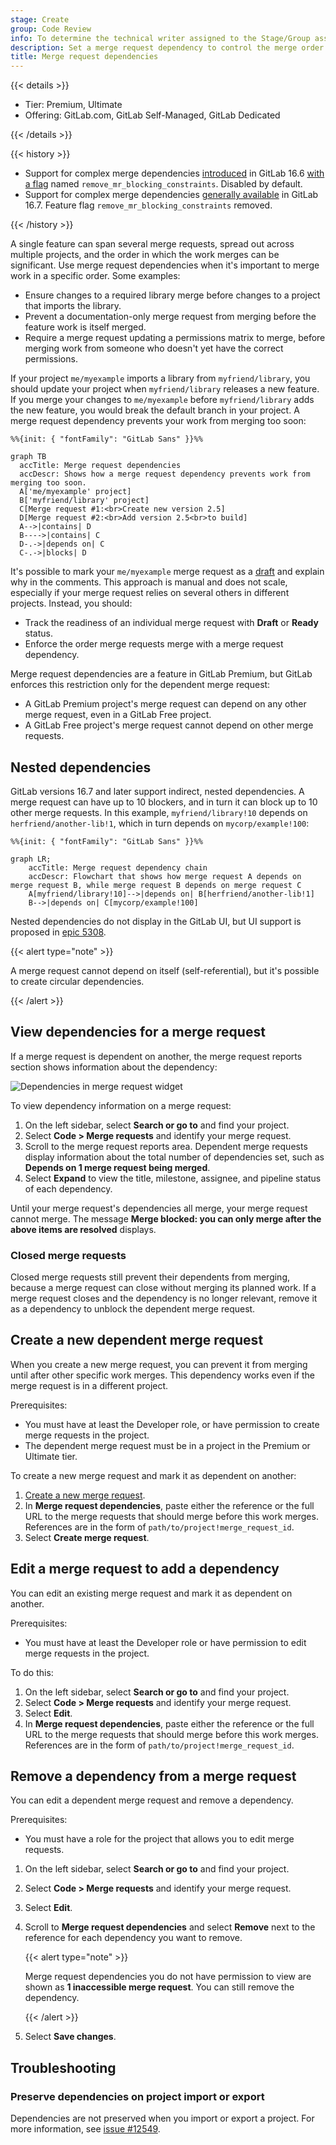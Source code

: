 ```yaml
---
stage: Create
group: Code Review
info: To determine the technical writer assigned to the Stage/Group associated with this page, see https://handbook.gitlab.com/handbook/product/ux/technical-writing/#assignments
description: Set a merge request dependency to control the merge order of merge requests with related or dependent content.
title: Merge request dependencies
---
```


{{< details >}}

- Tier: Premium, Ultimate
- Offering: GitLab.com, GitLab Self-Managed, GitLab Dedicated

{{< /details >}}

{{< history >}}

- Support for complex merge dependencies [introduced](https://gitlab.com/gitlab-org/gitlab/-/issues/11393) in GitLab 16.6 [with a flag](../../../administration/feature_flags/_index.md) named `remove_mr_blocking_constraints`. Disabled by default.
- Support for complex merge dependencies [generally available](https://gitlab.com/gitlab-org/gitlab/-/merge_requests/136775) in GitLab 16.7. Feature flag `remove_mr_blocking_constraints` removed.

{{< /history >}}

A single feature can span several merge requests, spread out across multiple projects,
and the order in which the work merges can be significant. Use merge request dependencies
when it's important to merge work in a specific order. Some examples:

- Ensure changes to a required library merge before changes to a project that
  imports the library.
- Prevent a documentation-only merge request from merging before the feature work
  is itself merged.
- Require a merge request updating a permissions matrix to merge, before merging work
  from someone who doesn't yet have the correct permissions.

If your project `me/myexample` imports a library from `myfriend/library`,
you should update your project when `myfriend/library` releases a new feature.
If you merge your changes to `me/myexample` before `myfriend/library` adds the
new feature, you would break the default branch in your project. A merge request
dependency prevents your work from merging too soon:

```mermaid
%%{init: { "fontFamily": "GitLab Sans" }}%%

graph TB
  accTitle: Merge request dependencies
  accDescr: Shows how a merge request dependency prevents work from merging too soon.
  A['me/myexample' project]
  B['myfriend/library' project]
  C[Merge request #1:<br>Create new version 2.5]
  D[Merge request #2:<br>Add version 2.5<br>to build]
  A-->|contains| D
  B---->|contains| C
  D-.->|depends on| C
  C-.->|blocks| D
```

It's possible to mark your `me/myexample` merge request as a [draft](drafts.md)
and explain why in the comments. This approach is manual and does not scale, especially
if your merge request relies on several others in different projects. Instead, you should:

- Track the readiness of an individual merge request with **Draft** or **Ready** status.
- Enforce the order merge requests merge with a merge request dependency.

Merge request dependencies are a feature in GitLab Premium, but GitLab enforces this restriction
only for the dependent merge request:

- A GitLab Premium project's merge request can depend on any other merge request, even in a GitLab Free project.
- A GitLab Free project's merge request cannot depend on other merge requests.

## Nested dependencies

GitLab versions 16.7 and later support indirect, nested dependencies. A merge request can have up to 10 blockers,
and in turn it can block up to 10 other merge requests. In this example, `myfriend/library!10`
depends on `herfriend/another-lib!1`, which in turn depends on `mycorp/example!100`:

```mermaid
%%{init: { "fontFamily": "GitLab Sans" }}%%

graph LR;
    accTitle: Merge request dependency chain
    accDescr: Flowchart that shows how merge request A depends on merge request B, while merge request B depends on merge request C
    A[myfriend/library!10]-->|depends on| B[herfriend/another-lib!1]
    B-->|depends on| C[mycorp/example!100]
```

Nested dependencies do not display in the GitLab UI, but UI support is
proposed in [epic 5308](https://gitlab.com/groups/gitlab-org/-/epics/5308).

{{< alert type="note" >}}

A merge request cannot depend on itself (self-referential), but it's possible to create circular dependencies.

{{< /alert >}}

## View dependencies for a merge request

If a merge request is dependent on another, the merge request reports section shows
information about the dependency:

![Dependencies in merge request widget](img/dependencies_view_v15_3.png)

To view dependency information on a merge request:

1. On the left sidebar, select **Search or go to** and find your project.
1. Select **Code > Merge requests** and identify your merge request.
1. Scroll to the merge request reports area. Dependent merge requests display information
   about the total number of dependencies set, such as
   **Depends on 1 merge request being merged**.
1. Select **Expand** to view the title, milestone, assignee, and pipeline status
   of each dependency.

Until your merge request's dependencies all merge, your merge request cannot merge. The message
**Merge blocked: you can only merge after the above items are resolved** displays.

### Closed merge requests

Closed merge requests still prevent their dependents from merging, because a merge request can close
without merging its planned work. If a merge request closes and the dependency is no longer relevant,
remove it as a dependency to unblock the dependent merge request.

## Create a new dependent merge request

When you create a new merge request, you can prevent it from merging until after
other specific work merges. This dependency works even if the merge request is in a different project.

Prerequisites:

- You must have at least the Developer role, or have permission to create merge requests in the project.
- The dependent merge request must be in a project in the Premium or Ultimate tier.

To create a new merge request and mark it as dependent on another:

1. [Create a new merge request](creating_merge_requests.md).
1. In **Merge request dependencies**, paste either the reference or the full URL
   to the merge requests that should merge before this work merges. References
   are in the form of `path/to/project!merge_request_id`.
1. Select **Create merge request**.

## Edit a merge request to add a dependency

You can edit an existing merge request and mark it as dependent on another.

Prerequisites:

- You must have at least the Developer role or have permission to edit merge requests in the project.

To do this:

1. On the left sidebar, select **Search or go to** and find your project.
1. Select **Code > Merge requests** and identify your merge request.
1. Select **Edit**.
1. In **Merge request dependencies**, paste either the reference or the full URL
   to the merge requests that should merge before this work merges. References
   are in the form of `path/to/project!merge_request_id`.

## Remove a dependency from a merge request

You can edit a dependent merge request and remove a dependency.

Prerequisites:

- You must have a role for the project that allows you to edit merge requests.

1. On the left sidebar, select **Search or go to** and find your project.
1. Select **Code > Merge requests** and identify your merge request.
1. Select **Edit**.
1. Scroll to **Merge request dependencies** and select **Remove** next to the reference
   for each dependency you want to remove.

   {{< alert type="note" >}}

   Merge request dependencies you do not have permission to view are shown as
   **1 inaccessible merge request**. You can still remove the dependency.

   {{< /alert >}}

1. Select **Save changes**.

## Troubleshooting

### Preserve dependencies on project import or export

Dependencies are not preserved when you import or export a project. For more
information, see [issue #12549](https://gitlab.com/gitlab-org/gitlab/-/issues/12549).
